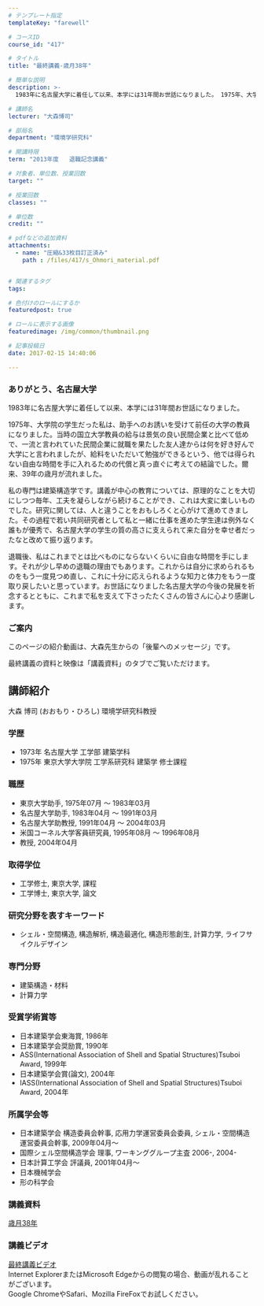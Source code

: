```yaml
---
# テンプレート指定
templateKey: "farewell"

# コースID
course_id: "417"

# タイトル
title: "最終講義-歳月38年"

# 簡単な説明
description: >-
  1983年に名古屋大学に着任して以来、本学には31年間お世話になりました。 1975年、大学院の学生だった私は、助手へのお誘いを受けて前任の大学の教員になりました。当時の国立大学教員の給与は景...

# 講師名
lecturer: "大森博司"

# 部局名
department: "環境学研究科"

# 開講時限
term: "2013年度	退職記念講義"

# 対象者、単位数、授業回数
target: ""

# 授業回数
classes: ""

# 単位数
credit: ""

# pdfなどの追加資料
attachments: 
  - name: "圧縮&33枚目訂正済み" 
    path : /files/417/s_Ohmori_material.pdf


# 関連するタグ
tags:

# 色付けのロールにするか
featuredpost: true

# ロールに表示する画像
featuredimage: /img/common/thumbnail.png

# 記事投稿日
date: 2017-02-15 14:40:06

---
```

### ありがとう、名古屋大学

1983年に名古屋大学に着任して以来、本学には31年間お世話になりました。 

1975年、大学院の学生だった私は、助手へのお誘いを受けて前任の大学の教員になりました。当時の国立大学教員の給与は景気の良い民間企業と比べて低めで、一流と言われていた民間企業に就職を果たした友人達からは何を好き好んで大学にと言われましたが、給料をいただいて勉強ができるという、他では得られない自由な時間を手に入れるための代償と真っ直ぐに考えての結論でした。爾来、39年の歳月が流れました。 

私の専門は建築構造学です。講義が中心の教育については、原理的なことを大切にしつつ毎年、工夫を凝らしながら続けることができ、これは大変に楽しいものでした。研究に関しては、人と違うことをおもしろくと心がけて進めてきました。その過程で若い共同研究者として私と一緒に仕事を進めた学生達は例外なく誰もが優秀で、名古屋大学の学生の質の高さに支えられて来た自分を幸せ者だったなと改めて振り返ります。 

退職後、私はこれまでとは比べものにならないくらいに自由な時間を手にします。それが少し早めの退職の理由でもあります。これからは自分に求められるものをもう一度見つめ直し、これに十分に応えられるような知力と体力をもう一度取り戻したいと思っています。お世話になりました名古屋大学の今後の発展を祈念するとともに、これまで私を支えて下さったたくさんの皆さんに心より感謝します。 

### ご案内

このページの紹介動画は、大森先生からの「後輩へのメッセージ」です。

最終講義の資料と映像は「講義資料」のタブでご覧いただけます。
## 講師紹介

大森 博司 (おおもり・ひろし) 環境学研究科教授 

### 学歴

  * 1973年 名古屋大学 工学部 建築学科
  * 1975年 東京大学大学院 工学系研究科 建築学 修士課程

### 職歴

  * 東京大学助手, 1975年07月 〜 1983年03月
  * 名古屋大学助手, 1983年04月 〜 1991年03月
  * 名古屋大学助教授, 1991年04月 〜 2004年03月
  * 米国コーネル大学客員研究員, 1995年08月 〜 1996年08月
  * 教授, 2004年04月

### 取得学位

  * 工学修士, 東京大学, 課程
  * 工学博士, 東京大学, 論文

### 研究分野を表すキーワード

  * シェル・空間構造, 構造解析, 構造最適化, 構造形態創生, 計算力学, ライフサイクルデザイン

### 専門分野

  * 建築構造・材料
  * 計算力学

### 受賞学術賞等

  * 日本建築学会東海賞, 1986年
  * 日本建築学会奨励賞, 1990年
  * ASS(International Association of Shell and Spatial Structures)Tsuboi Award, 1999年
  * 日本建築学会賞(論文), 2004年
  * IASS(International Association of Shell and Spatial Structures)Tsuboi Award, 2004年

### 所属学会等

  * 日本建築学会 構造委員会幹事, 応用力学運営委員会委員, シェル・空間構造運営委員会幹事, 2009年04月〜
  * 国際シェル空間構造学会 理事, ワーキンググループ主査 2006-, 2004-
  * 日本計算工学会 評議員, 2001年04月〜
  * 日本機械学会
  * 形の科学会
### 講義資料


[歳月38年](/files/417/s_Ohmori_material.pdf) 

### 講義ビデオ

[最終講義ビデオ](http://nuvideo.media.nagoya-u.ac.jp/embed/b94d7e6ccbd9ad8c3cb151cc50db71cca5994407)  
Internet ExplorerまたはMicrosoft Edgeからの閲覧の場合、動画が乱れることがございます。  
Google ChromeやSafari、Mozilla FireFoxでお試しください。